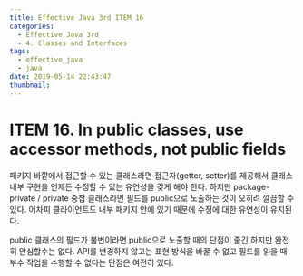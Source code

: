 ```yaml
---
title: Effective Java 3rd ITEM 16
categories:
  - Effective Java 3rd
  - 4. Classes and Interfaces
tags:
  - effective_java
  - java
date: 2019-05-14 22:43:47
thumbnail:
---
```


# ITEM 16. In public classes, use accessor methods, not public fields

패키지 바깥에서 접근할 수 있는 클래스라면 접근자(getter, setter)를 제공해서 클래스 내부 구현을 언제든 수정할 수 있는 유연성을 갖게 해야 한다. 
하지만 package-private / private 중첩 클래스라면 필드를 public으로 노출하는 것이 오히려 깔끔할 수 있다.
어차피 클라이언트도 내부 패키지 안에 있기 때문에 수정에 대한 유연성이 유지된다.  

public 클래스의 필드가 불변이라면 public으로 노출할 때의 단점이 줄긴 하지만 완전히 안심할수는 없다. API를 변경하지 않고는 표현 방식을 바꿀 수 없고 필드를 읽을 때 부수 작업을 수행할 수 없다는 단점은 여전히 있다.
